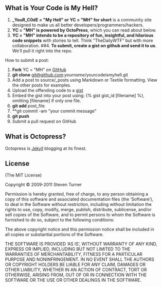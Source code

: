 ## What is Your Code is My Hell?
1. **_YouR_C0dE = "My Hell" or YC = "MH" for short** is a community site designed to make us all better developers/programmers/hackers.
2. **YC = "MH" is powered by OctoPress**, which you can read about below.
3. **YC = "MH" intends to be a repository of fun, insightful, and hilarious code snippets** with stories to tell. Think "TheDailyWTF" but with more collaboration.
##4. **To submit, create a gist on github and send it to us**. We'll pull it right into the repo.

How to submit a post:

1.  **Fork** YC = "MH" on [GitHub](https://github.com/steveturner/yourcodeismyhell)
2.  **git clone** git@github.com:*yourname*/yourcodeismyhell.git
3.  Add a post to source/_posts using Markdown or Textile formatting.  View the other posts for examples.
4.  Upload the offending code to a [gist](https://gist.github.com/)
5.  Embed the gist into your post using: {% gist gist_id [filename] %}, omitting [filename] if only one file.
6.  **git add** post_file
7.  **git commit -am "your commit message"
8.  **git push**
8.  Submit a pull request on GitHub



## What is Octopress?

Octopress is [Jekyll](https://github.com/mojombo/jekyll) blogging at its finest.

## License
(The MIT License)

Copyright © 2009-2011 Steven Turner

Permission is hereby granted, free of charge, to any person obtaining a copy of this software and associated documentation files (the ‘Software’), to deal in the Software without restriction, including without limitation the rights to use, copy, modify, merge, publish, distribute, sublicense, and/or sell copies of the Software, and to permit persons to whom the Software is furnished to do so, subject to the following conditions:

The above copyright notice and this permission notice shall be included in all copies or substantial portions of the Software.

THE SOFTWARE IS PROVIDED ‘AS IS’, WITHOUT WARRANTY OF ANY KIND, EXPRESS OR IMPLIED, INCLUDING BUT NOT LIMITED TO THE WARRANTIES OF MERCHANTABILITY, FITNESS FOR A PARTICULAR PURPOSE AND NONINFRINGEMENT. IN NO EVENT SHALL THE AUTHORS OR COPYRIGHT HOLDERS BE LIABLE FOR ANY CLAIM, DAMAGES OR OTHER LIABILITY, WHETHER IN AN ACTION OF CONTRACT, TORT OR OTHERWISE, ARISING FROM, OUT OF OR IN CONNECTION WITH THE SOFTWARE OR THE USE OR OTHER DEALINGS IN THE SOFTWARE.

